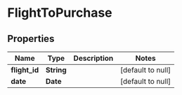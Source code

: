 # FlightToPurchase
## Properties

Name | Type | Description | Notes
------------ | ------------- | ------------- | -------------
**flight\_id** | **String** |  | [default to null]
**date** | **Date** |  | [default to null]



